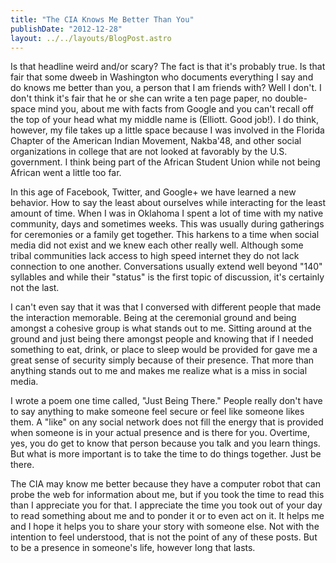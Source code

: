 ```yaml
---
title: "The CIA Knows Me Better Than You"
publishDate: "2012-12-28"
layout: ../../layouts/BlogPost.astro
---
```


Is that headline weird and/or scary? The fact is that it's probably true. Is that fair that some dweeb in Washington who documents everything I say and do knows me better than you, a person that I am friends with? Well I don't. I don't think it's fair that he or she can write a ten page paper, no double-space mind you, about me with facts from Google and you can't recall off the top of your head what my middle name is (Elliott. Good job!). I do think, however, my file takes up a little space because I was involved in the Florida Chapter of the American Indian Movement, Nakba'48, and other social organizations in college that are not looked at favorably by the U.S. government. I think being part of the African Student Union while not being African went a little too far.

In this age of Facebook, Twitter, and Google+ we have learned a new behavior. How to say the least about ourselves while interacting for the least amount of time. When I was in Oklahoma I spent a lot of time with my native community, days and sometimes weeks. This was usually during gatherings for ceremonies or a family get together. This harkens to a time when social media did not exist and we knew each other really well. Although some tribal communities lack access to high speed internet they do not lack connection to one another. Conversations usually extend well beyond "140" syllables and while their "status" is the first topic of discussion, it's certainly not the last.

I can't even say that it was that I conversed with different people that made the interaction memorable. Being at the ceremonial ground and being amongst a cohesive group is what stands out to me. Sitting around at the ground and just being there amongst people and knowing that if I needed something to eat, drink, or place to sleep would be provided for gave me a great sense of security simply because of their presence. That more than anything stands out to me and makes me realize what is a miss in social media.

I wrote a poem one time called, "Just Being There." People really don't have to say anything to make someone feel secure or feel like someone likes them. A "like" on any social network does not fill the energy that is provided when someone is in your actual presence and is there for you. Overtime, yes, you do get to know that person because you talk and you learn things. But what is more important is to take the time to do things together. Just be there. 

The CIA may know me better because they have a computer robot that can probe the web for information about me, but if you took the time to read this than I appreciate you for that. I appreciate the time you took out of your day to read something about me and to ponder it or to even act on it. It helps me and I hope it helps you to share your story with someone else. Not with the intention to feel understood, that is not the point of any of these posts. But to be a presence in someone's life, however long that lasts.
